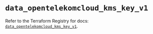 # `data_opentelekomcloud_kms_key_v1`

Refer to the Terraform Registry for docs: [`data_opentelekomcloud_kms_key_v1`](https://registry.terraform.io/providers/opentelekomcloud/opentelekomcloud/1.36.0/docs/data-sources/kms_key_v1).
